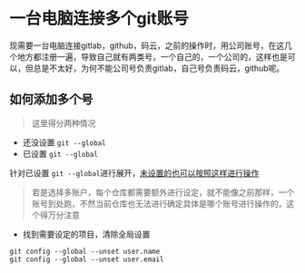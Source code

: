 # 一台电脑连接多个git账号
现需要一台电脑连接gitlab，github，码云，之前的操作时，用公司账号，在这几个地方都注册一遍，导致自己就有两类号，一个自己的，一个公司的，这样也是可以，但总是不太好，为何不能公司号负责gitlab，自己号负责码云，github呢。

## 如何添加多个号
> 这里得分两种情况
+ 还没设置 `git --global`
+ 已设置 `git --global`

针对已设置 `git --global`进行展开，[未设置的也可以按照这样进行操作](https://blog.csdn.net/onTheRoadToMine/article/details/79029331)

> 若是选择多账户，每个仓库都需要额外进行设定，就不能像之前那样，一个账号到处跑，不然当前仓库也无法进行确定具体是哪个账号进行操作的，这个得万分注意

+ 找到需要设定的项目，清除全局设置
```
git config --global --unset user.name
git config --global --unset user.email
```